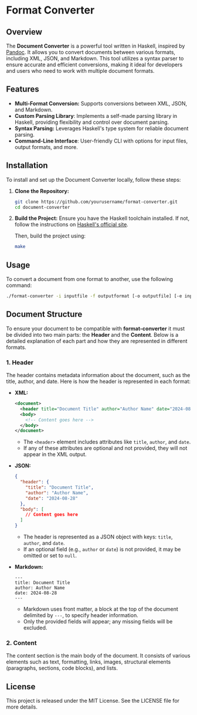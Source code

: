# Format Converter

## Overview

The **Document Converter** is a powerful tool written in Haskell, inspired by [Pandoc](https://pandoc.org/). It allows you to convert documents between various formats, including XML, JSON, and Markdown. This tool utilizes a syntax parser to ensure accurate and efficient conversions, making it ideal for developers and users who need to work with multiple document formats.

## Features

- **Multi-Format Conversion:** Supports conversions between XML, JSON, and Markdown.
- **Custom Parsing Library**: Implements a self-made parsing library in Haskell, providing flexibility and control over document parsing.
- **Syntax Parsing:** Leverages Haskell's type system for reliable document parsing.
- **Command-Line Interface**: User-friendly CLI with options for input files, output formats, and more.


## Installation

To install and set up the Document Converter locally, follow these steps:

1. **Clone the Repository:**
    ```bash
    git clone https://github.com/yourusername/format-converter.git
    cd document-converter
    ```

2. **Build the Project:**
    Ensure you have the Haskell toolchain installed. If not, follow the instructions on [Haskell's official site](https://www.haskell.org/downloads/).

    Then, build the project using:
    ```bash
    make
    ```

## Usage

To convert a document from one format to another, use the following command:

```bash
./format-converter -i inputfile -f outputformat [-o outputfile] [-e inputformat]
```

## Document Structure

To ensure your document to be compatible with **format-converter** it must be divided into two main parts: the **Header** and the **Content**. Below is a detailed explanation of each part and how they are represented in different formats.

### 1. Header

The header contains metadata information about the document, such as the title, author, and date. Here is how the header is represented in each format:

- **XML:**
  ```xml
  <document>
    <header title="Document Title" author="Author Name" date="2024-08-28"></header>
    <body>
      <!-- Content goes here -->
    </body>
  </document>
  ```
  - The `<header>` element includes attributes like `title`, `author`, and `date`.
  - If any of these attributes are optional and not provided, they will not appear in the XML output.

- **JSON:**
  ```json
  {
    "header": {
      "title": "Document Title",
      "author": "Author Name",
      "date": "2024-08-28"
    },
    "body": [
      // Content goes here
    ]
  }
  ```
  - The header is represented as a JSON object with keys: `title`, `author`, and `date`.
  - If an optional field (e.g., `author` or `date`) is not provided, it may be omitted or set to `null`.

- **Markdown:**
  ```
  ---
  title: Document Title
  author: Author Name
  date: 2024-08-28
  ---
  ```
  - Markdown uses front matter, a block at the top of the document delimited by `---`, to specify header information.
  - Only the provided fields will appear; any missing fields will be excluded.

### 2. Content

The content section is the main body of the document. It consists of various elements such as text, formatting, links, images, structural elements (paragraphs, sections, code blocks), and lists.

## License

This project is released under the MIT License. See the LICENSE file for more details.

